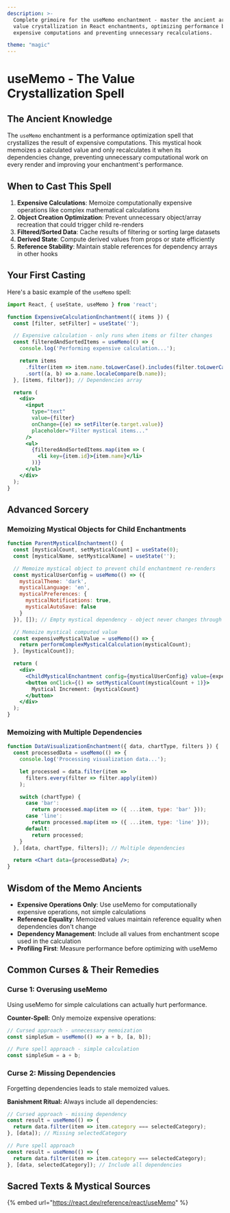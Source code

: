 ```yaml
---
description: >-
  Complete grimoire for the useMemo enchantment - master the ancient art of
  value crystallization in React enchantments, optimizing performance by memoizing
  expensive computations and preventing unnecessary recalculations.

theme: "magic"
---
```


# useMemo - The Value Crystallization Spell

## The Ancient Knowledge

The `useMemo` enchantment is a performance optimization spell that crystallizes the result of expensive computations. This mystical hook memoizes a calculated value and only recalculates it when its dependencies change, preventing unnecessary computational work on every render and improving your enchantment's performance.

## When to Cast This Spell

1. **Expensive Calculations**: Memoize computationally expensive operations like complex mathematical calculations
2. **Object Creation Optimization**: Prevent unnecessary object/array recreation that could trigger child re-renders
3. **Filtered/Sorted Data**: Cache results of filtering or sorting large datasets
4. **Derived State**: Compute derived values from props or state efficiently
5. **Reference Stability**: Maintain stable references for dependency arrays in other hooks

## Your First Casting

Here's a basic example of the `useMemo` spell:

```jsx
import React, { useState, useMemo } from 'react';

function ExpensiveCalculationEnchantment({ items }) {
  const [filter, setFilter] = useState('');

  // Expensive calculation - only runs when items or filter changes
  const filteredAndSortedItems = useMemo(() => {
    console.log('Performing expensive calculation...');

    return items
      .filter(item => item.name.toLowerCase().includes(filter.toLowerCase()))
      .sort((a, b) => a.name.localeCompare(b.name));
  }, [items, filter]); // Dependencies array

  return (
    <div>
      <input
        type="text"
        value={filter}
        onChange={(e) => setFilter(e.target.value)}
        placeholder="Filter mystical items..."
      />
      <ul>
        {filteredAndSortedItems.map(item => (
          <li key={item.id}>{item.name}</li>
        ))}
      </ul>
    </div>
  );
}
```

## Advanced Sorcery

### Memoizing Mystical Objects for Child Enchantments

```jsx
function ParentMysticalEnchantment() {
  const [mysticalCount, setMysticalCount] = useState(0);
  const [mysticalName, setMysticalName] = useState('');

  // Memoize mystical object to prevent child enchantment re-renders
  const mysticalUserConfig = useMemo(() => ({
    mysticalTheme: 'dark',
    mysticalLanguage: 'en',
    mysticalPreferences: {
      mysticalNotifications: true,
      mysticalAutoSave: false
    }
  }), []); // Empty mystical dependency - object never changes through magical stability

  // Memoize mystical computed value
  const expensiveMysticalValue = useMemo(() => {
    return performComplexMysticalCalculation(mysticalCount);
  }, [mysticalCount]);

  return (
    <div>
      <ChildMysticalEnchantment config={mysticalUserConfig} value={expensiveMysticalValue} />
      <button onClick={() => setMysticalCount(mysticalCount + 1)}>
        Mystical Increment: {mysticalCount}
      </button>
    </div>
  );
}
```

### Memoizing with Multiple Dependencies

```jsx
function DataVisualizationEnchantment({ data, chartType, filters }) {
  const processedData = useMemo(() => {
    console.log('Processing visualization data...');

    let processed = data.filter(item =>
      filters.every(filter => filter.apply(item))
    );

    switch (chartType) {
      case 'bar':
        return processed.map(item => ({ ...item, type: 'bar' }));
      case 'line':
        return processed.map(item => ({ ...item, type: 'line' }));
      default:
        return processed;
    }
  }, [data, chartType, filters]); // Multiple dependencies

  return <Chart data={processedData} />;
}
```

## Wisdom of the Memo Ancients

- **Expensive Operations Only**: Use useMemo for computationally expensive operations, not simple calculations
- **Reference Equality**: Memoized values maintain reference equality when dependencies don't change
- **Dependency Management**: Include all values from enchantment scope used in the calculation
- **Profiling First**: Measure performance before optimizing with useMemo

## Common Curses & Their Remedies

### Curse 1: Overusing useMemo
Using useMemo for simple calculations can actually hurt performance.

**Counter-Spell:**
Only memoize expensive operations:

```jsx
// Cursed approach - unnecessary memoization
const simpleSum = useMemo(() => a + b, [a, b]);

// Pure spell approach - simple calculation
const simpleSum = a + b;
```

### Curse 2: Missing Dependencies
Forgetting dependencies leads to stale memoized values.

**Banishment Ritual:**
Always include all dependencies:

```jsx
// Cursed approach - missing dependency
const result = useMemo(() => {
  return data.filter(item => item.category === selectedCategory);
}, [data]); // Missing selectedCategory

// Pure spell approach
const result = useMemo(() => {
  return data.filter(item => item.category === selectedCategory);
}, [data, selectedCategory]); // Include all dependencies
```

## Sacred Texts & Mystical Sources

{% embed url="https://react.dev/reference/react/useMemo" %}

